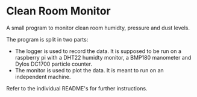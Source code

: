 # Clean Room Monitor

A small program to monitor clean room humidty, pressure and dust levels.

The program is split in two parts:
- The logger is used to record the data. It is supposed to be run on a raspberry pi with a DHT22 humidty monitor, a BMP180 manometer and Dylos DC1700 particle counter.
- The monitor is used to plot the data. It is meant to run on an independent machine.

Refer to the individual README's for further instructions.